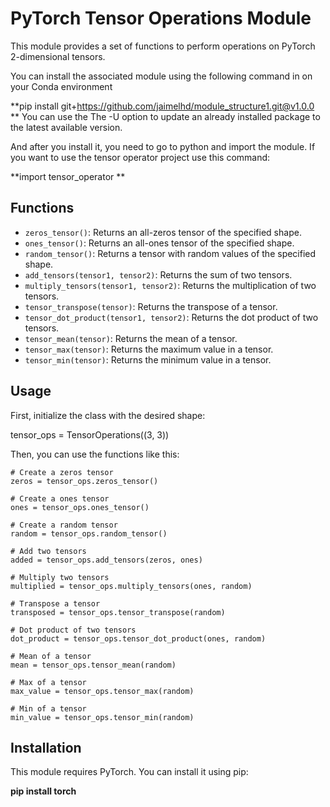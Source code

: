 

# PyTorch Tensor Operations Module

This module provides a set of functions to perform operations on PyTorch 2-dimensional tensors.

You can install the associated module using the following command in on your Conda environment

**pip install git+https://github.com/jaimelhd/module_structure1.git@v1.0.0
**
You can use the The -U option to update an already installed package to the latest available version.

And after you install it, you need to go to python and import the module. If you want to use the tensor operator project use this command:

**import tensor_operator
**
## Functions

- `zeros_tensor()`: Returns an all-zeros tensor of the specified shape.
- `ones_tensor()`: Returns an all-ones tensor of the specified shape.
- `random_tensor()`: Returns a tensor with random values of the specified shape.
- `add_tensors(tensor1, tensor2)`: Returns the sum of two tensors.
- `multiply_tensors(tensor1, tensor2)`: Returns the multiplication of two tensors.
- `tensor_transpose(tensor)`: Returns the transpose of a tensor.
- `tensor_dot_product(tensor1, tensor2)`: Returns the dot product of two tensors.
- `tensor_mean(tensor)`: Returns the mean of a tensor.
- `tensor_max(tensor)`: Returns the maximum value in a tensor.
- `tensor_min(tensor)`: Returns the minimum value in a tensor.

## Usage

First, initialize the class with the desired shape:


tensor_ops = TensorOperations((3, 3))


Then, you can use the functions like this:

```
# Create a zeros tensor
zeros = tensor_ops.zeros_tensor()

# Create a ones tensor
ones = tensor_ops.ones_tensor()

# Create a random tensor
random = tensor_ops.random_tensor()

# Add two tensors
added = tensor_ops.add_tensors(zeros, ones)

# Multiply two tensors
multiplied = tensor_ops.multiply_tensors(ones, random)

# Transpose a tensor
transposed = tensor_ops.tensor_transpose(random)

# Dot product of two tensors
dot_product = tensor_ops.tensor_dot_product(ones, random)

# Mean of a tensor
mean = tensor_ops.tensor_mean(random)

# Max of a tensor
max_value = tensor_ops.tensor_max(random)

# Min of a tensor
min_value = tensor_ops.tensor_min(random)
```

## Installation

This module requires PyTorch. You can install it using pip:

**pip install torch**

